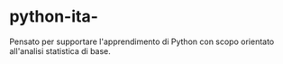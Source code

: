# python-ita-
Pensato per supportare l'apprendimento di Python con scopo orientato all'analisi statistica di base.

